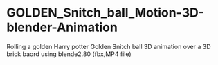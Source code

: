 # GOLDEN_Snitch_ball_Motion-3D-blender-Animation
Rolling a golden Harry potter  Golden Snitch ball 3D animation over a 3D brick baord using blende2.80  (fbx,MP4 file) 
